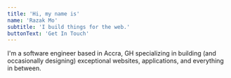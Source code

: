 ```yaml
---
title: 'Hi, my name is'
name: 'Razak Mo'
subtitle: 'I build things for the web.'
buttonText: 'Get In Touch'
---
```


I'm a software engineer based in Accra, GH specializing in building (and occasionally designing) exceptional websites, applications, and everything in between.

